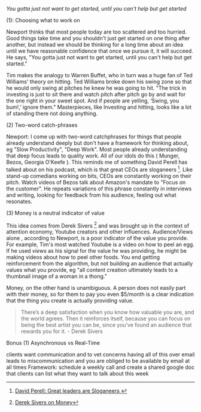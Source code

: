 *You gotta just not want to get started, until you can't help but get started*

(1): Choosing what to work on 

Newport thinks that most people today are too scattered and too hurried. Good things take time and you shouldn't just get started on one thing after another, but instead we should be thinking for a long time about an idea until we have reasonable confidence that once we pursue it, it will succeed. He says, "You gotta just not want to get started, until you can't help but get started."

Tim makes the analogy to Warren Buffet, who in turn was a huge fan of Ted Williams' theory on hitting. Ted Williams broke down his swing zone so that he would only swing at pitches he knew he was going to hit. 
"The trick in investing is just to sit there and watch pitch after pitch go by and wait for the one right in your sweet spot. And if people are yelling, ‘Swing, you bum!,’ ignore them."
Masterpieces, like Investing and hitting, looks like a lot of standing there not doing anything. 


(2) Two-word catch-phrases 

Newport: I come up with two-word catchphrases for things that people already understand deeply but don't have a framework for thinking about, eg "Slow Productivity", "Deep Work". Most people already understanding that deep focus leads to quality work. All of our idols do this ( Munger, Bezos, Georgia O'Keefe ). This reminds me of something David Perell has talked about on his podcast, which is that great CEOs are sloganeers [^3]. Like stand-up comedians working on bits, CEOs are constantly working on their pitch. Watch videos of Bezos talk about Amazon's mandate to "Focus on the customer". He repeats variations of this phrase constantly in interviews and writing, looking for feedback from his audience, feeling out what resonates. 

(3) Money is a neutral indicator of value

This idea comes from Derek Sivers [^1] and was brought up in the context of attention economy, Youtube creators and other influences. Audience/Views alone , according to Newport, is a poor indicator of the value you provide. For example, Tim's most watched Youtube is a video on how to peel an egg. If he used *views* as his signal for the value he was providing, he might be making videos about how to peel other foods. You end getting reinforcement from the algorithm, but not building an audience that actually values what you provide, eg "all content creation ultimately leads to a thumbnail image of a woman in a thong." 

Money, on the other hand is unambiguous. A person does not easily part with their money, so for them to pay you even $5/month is a clear indication that the thing you create is actually providing value. 

>There’s a deep satisfaction when you know how valuable you are, and the world agrees. Then it reinforces itself, because you can focus on being the best artist you can be, since you’ve found an audience that rewards you for it. - Derek Sivers

Bonus
(1) Asynchronous vs Real-Time

clients want communication and to vet concerns
having all of this over email leads to miscommunication and you are obliged to be available by email at all times
Framework: schedule a weekly call and create a shared google doc that clients can list what they want to talk about this week 




[^1]: [Derek Sivers on Money](https://sive.rs/mn1)
[^2]: [Cal Newport - How to embrace Slow Productivity, Build a Deep Life, Achieve Mastery, and Defend your Time](https://open.spotify.com/episode/29DCpgoir9PCisRHd0p8on?si=a736272a51cf4bb7)
[^3]: [David Perell: Great leaders are Sloganeers ](https://twitter.com/david_perell/status/1705444526989684736)
